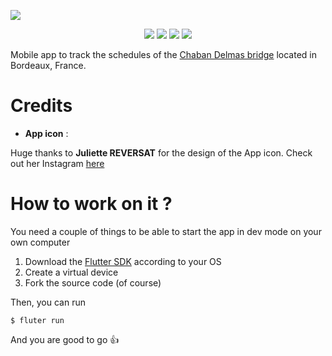![](banner.png)

<p align="center">
  <a href="https://flutter.dev"><img src="https://img.shields.io/badge/flutter-blue?logo=flutter&style=for-the-badge"></a> 
  <a href="https://github.com/vareversat/chabo-app/actions"><img src="https://img.shields.io/github/actions/workflow/status/vareversat/chabo/dev.yaml?logo=github&style=for-the-badge"></a>
  <a href="https://github.com/vareversat/chab-app/releases"><img src="https://img.shields.io/github/v/tag/vareversat/chabo?label=version&logo=git&logoColor=white&style=for-the-badge"></a>
  <a href="https://codecov.io/gh/vareversat/chabo/"><img src="https://img.shields.io/codecov/c/github/vareversat/chabo?logo=codecov&style=for-the-badge&token=VJCS172J1T"></a>
</p>

Mobile app to track the schedules of the [Chaban Delmas bridge](https://fr.wikipedia.org/wiki/Pont_Jacques-Chaban-Delmas) located in Bordeaux, France.

# Credits 

 - **App icon** : 

Huge thanks to **Juliette REVERSAT** for the design of the App icon. Check out her Instagram [here](https://www.instagram.com/_sanzecailles_/)


# How to work on it ?

You need a couple of things to be able to start the app in dev mode on your own computer

1) Download the [Flutter SDK](https://flutter.dev/docs/get-started/install) according to your OS
2) Create a virtual device
3) Fork the source code (of course)

Then, you can run
```shell script
$ fluter run
```
And you are good to go :thumbsup:
